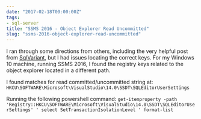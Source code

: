 ```yaml
---
date: "2017-02-18T00:00:00Z"
tags:
- sql-server
title: "SSMS 2016 - Object Explorer Read Uncommitted"
slug: "ssms-2016-object-explorer-read-uncommitted"
---
```


I ran through some directions from others, including the very helpful post from [SqlVariant](http://bit.ly/2ku5dTz), but I had issues locating the correct keys. For my Windows 10 machine, running SSMS 2016, I found the registry keys related to the object explorer located in a different path.

I found matches for read committed/uncommitted string at: `HKCU\SOFTWARE\Microsoft\VisualStudio\14.0\SSDT\SQLEditorUserSettings`

Running the following powershell command:
`get-itemproperty -path 'Registry::HKCU\SOFTWARE\Microsoft\VisualStudio\14.0\SSDT\SQLEditorUserSettings' ' select SetTransactionIsolationLevel ' format-list`
